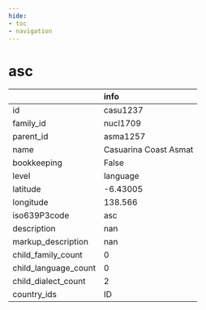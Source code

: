 ```yaml
---
hide:
- toc
- navigation
---
```

# asc
|                      | info                  |
|:---------------------|:----------------------|
| id                   | casu1237              |
| family_id            | nucl1709              |
| parent_id            | asma1257              |
| name                 | Casuarina Coast Asmat |
| bookkeeping          | False                 |
| level                | language              |
| latitude             | -6.43005              |
| longitude            | 138.566               |
| iso639P3code         | asc                   |
| description          | nan                   |
| markup_description   | nan                   |
| child_family_count   | 0                     |
| child_language_count | 0                     |
| child_dialect_count  | 2                     |
| country_ids          | ID                    |